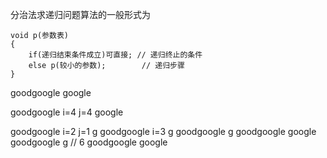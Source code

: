 分治法求递归问题算法的一般形式为
```
void p(参数表)
{
    if(递归结束条件成立)可直接; // 递归终止的条件
    else p(较小的参数);        // 递归步骤       
}
```
goodgoogle google

goodgoogle i=4 j=4
google

goodgoogle i=2 j=1
 g
goodgoogle i=3
  g
goodgoogle
   g
goodgoogle
    google
goodgoogle
   g
// 6
goodgoogle
    google